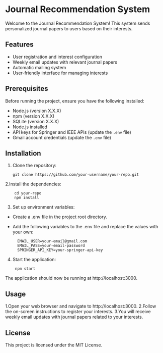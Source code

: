 # Journal Recommendation System

Welcome to the Journal Recommendation System! This system sends personalized journal papers to users based on their interests.

## Features

- User registration and interest configuration
- Weekly email updates with relevant journal papers
- Automatic mailing system
- User-friendly interface for managing interests

## Prerequisites

Before running the project, ensure you have the following installed:

- Node.js (version X.X.X)
- npm (version X.X.X)
- SQLite (version X.X.X)
- Node.js installed
- API keys for Springer and IEEE APIs (update the `.env` file)
- Gmail account credentials (update the `.env` file)

## Installation

1. Clone the repository:

   ```
   git clone https://github.com/your-username/your-repo.git

2.Install the dependencies:

        cd your-repo
        npm install
        
3. Set up environment variables:
- Create a .env file in the project root directory.
- Add the following variables to the .env file and replace the values with your own:
 
        EMAIL_USER=your-email@gmail.com
        EMAIL_PASS=your-email-password
        SPRINGER_API_KEY=your-springer-api-key

4. Start the application:
   
        npm start
        
The application should now be running at http://localhost:3000.

## Usage
1.Open your web browser and navigate to http://localhost:3000.
2.Follow the on-screen instructions to register your interests.
3.You will receive weekly email updates with journal papers related to your interests.

## License
This project is licensed under the MIT License.
